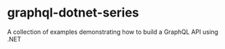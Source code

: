 # graphql-dotnet-series
A collection of examples demonstrating how to build a GraphQL API using .NET

